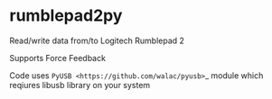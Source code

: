 # rumblepad2py
Read/write data from/to Logitech Rumblepad 2

Supports Force Feedback

Code uses `PyUSB <https://github.com/walac/pyusb>`_ module which reqiures libusb library on your system
